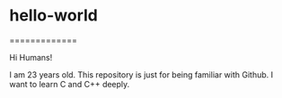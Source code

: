 # hello-world
=============

Hi Humans!

I am 23 years old.
This repository is just for being familiar with Github.
I want to learn C and C++ deeply.
